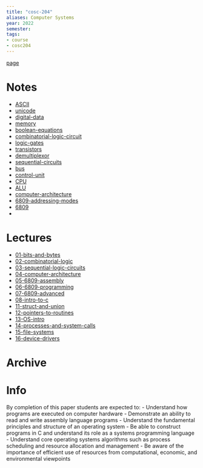 ```yaml
---
title: "cosc-204"
aliases: Computer Systems
year: 2022
semester: 
tags: 
- course
- cosc204
---
```


[page](https://cosc204.cspages.otago.ac.nz)

# Notes
- [ASCII](notes/ASCII.md)
- [unicode](notes/unicode.md)
- [digital-data](notes/digital-data.md)
- [memory](notes/memory.md)
- [boolean-equations](notes/boolean-equations.md)
- [combinatorial-logic-circuit](notes/combinatorial-logic-circuit.md)
- [logic-gates](notes/logic-gates.md)
- [transistors](notes/transistors.md)
- [demultiplexor](notes/demultiplexor.md)
- [sequential-circuits](notes/sequential-circuits.md)
- [bus](notes/bus.md)
- [control-unit](notes/control-unit.md)
- [CPU](notes/CPU.md)
- [ALU](notes/ALU.md)
- [computer-architecture](notes/computer-architecture.md)
- [6809-addressing-modes](notes/6809-addressing-modes.md)
- [6809](notes/6809.md)
- 

# Lectures
- [01-bits-and-bytes](notes/01-bits-and-bytes.md)
- [02-combinatorial-logic](notes/02-combinatorial-logic.md)
- [03-sequential-logic-circuits](notes/03-sequential-logic-circuits.md)
- [04-computer-architecture](notes/04-computer-architecture.md)
- [05-6809-assembly](notes/05-6809-assembly.md)
- [06-6809-programming](notes/06-6809-programming.md)
- [07-6809-advanced](notes/07-6809-advanced.md)
- [08-intro-to-c](notes/08-intro-to-c.md)
- [11-struct-and-union](notes/11-struct-and-union.md)
- [12-pointers-to-routines](notes/12-pointers-to-routines.md)
- [13-OS-intro](notes/13-OS-intro.md)
- [14-processes-and-system-calls](notes/14-processes-and-system-calls.md)
- [15-file-systems](notes/15-file-systems.md)
- [16-device-drivers](notes/16-device-drivers.md)

# Archive

# Info
By completion of this paper students are expected to:
	- Understand how programs are executed on computer hardware
	- Demonstrate an ability to read and write assembly language programs
	- Understand the fundamental principles and structure of an operating system
	- Be able to construct programs in C and understand its role as a systems programming language
	- Understand core operating systems algorithms such as process scheduling and resource allocation and management
	- Be aware of the importance of efficient use of resources from computational, economic, and environmental viewpoints

